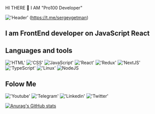  HI THERE 👋 I AM "Pro100 Developer"

 !['Header'](https://cdn.discordapp.com/attachments/1008571111530836068/1070290516299747348/pro100Dev_a_person_is_looking_for_new_opportunities_and_learns__1cb2f574-c368-45e7-aaeb-b54f6eaa9f97.png)
 (https://t.me/sergeygetman)

## I am FrontEnd developer on JavaScript React  

## Languages and tools
!['HTML'](https://icon-library.com/images/html-5-icon/html-5-icon-5.jpg)
!['CSS'](https://cdn.iconscout.com/icon/free/png-256/css3-8-1175200.png)
!['JavaScript'](https://a.thumbs.redditmedia.com/zDOFJTXd6fmlD58VDGypiV94Leflz11woxmgbGY6p_4.png)
!['React'](https://styles.redditmedia.com/t5_2zldd/styles/communityIcon_fbblpo38vy941.png)
!['Redux'](https://cdn.iconscout.com/icon/free/png-256/redux-3521674-2945118.png)
!['NextJS'](https://static-00.iconduck.com/assets.00/next-js-icon-256x256-6j7ddke7.png)
!['TypeScript'](https://pbs.twimg.com/profile_images/1602794923152969728/MRPc9O2B_400x400.png)
!['Linux'](https://images.vexels.com/media/users/3/140692/isolated/lists/72d1f12edf758d24f5b6db73bac4f297-linux-logo.png)
![NodeJS](https://logospng.org/download/node-js/logo-node-js-256.png)



## Folow Me
!['Youtube'](https://img.shields.io/badge/-Youtube-090909?style=for-the-badge&logo=Youtube)
!['Telegram'](https://img.shields.io/badge/-Telegram-090909?style=for-the-badge&logo=Telegram)
!['Linkedin'](https://img.shields.io/badge/-linkedin-090909?style=for-the-badge&logo=linkedin)
!['Twitter'](https://img.shields.io/badge/-Twitter-090909?style=for-the-badge&logo=Twitter)


[![Anurag's GitHub stats](https://github-readme-stats.vercel.app/api?username=sergeygetman&theme=radical)](https://github.com/anuraghazra/github-readme-stats)



